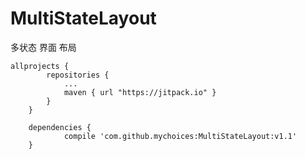 # MultiStateLayout
多状态 界面 布局


```
allprojects {
		repositories {
			...
			maven { url "https://jitpack.io" }
		}
	}
	
	dependencies {
	        compile 'com.github.mychoices:MultiStateLayout:v1.1'
	}
```
